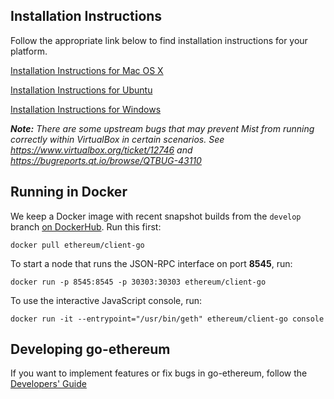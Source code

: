 ## Installation Instructions

Follow the appropriate link below to find installation instructions for
your platform.

[Installation Instructions for Mac OS X](https://github.com/ethereum/go-ethereum/wiki/Building-Instructions-for-Mac)

[Installation Instructions for Ubuntu](https://github.com/ethereum/go-ethereum/wiki/Installation-Instructions-for-Ubuntu)

[Installation Instructions for Windows](https://github.com/ethereum/go-build#windows)

_**Note:** There are some upstream bugs that may prevent Mist from running correctly within VirtualBox in certain scenarios. See https://www.virtualbox.org/ticket/12746 and https://bugreports.qt.io/browse/QTBUG-43110_

## Running in Docker

We keep a Docker image with recent snapshot builds from the `develop` branch [on DockerHub](https://registry.hub.docker.com/u/ethereum/client-go). Run this first:

```shell
docker pull ethereum/client-go
```

To start a node that runs the JSON-RPC interface on port **8545**, run:

```shell
docker run -p 8545:8545 -p 30303:30303 ethereum/client-go
```

To use the interactive JavaScript console, run:

```shell
docker run -it --entrypoint="/usr/bin/geth" ethereum/client-go console
```

## Developing go-ethereum

If you want to implement features or fix bugs in go-ethereum, follow the [Developers' Guide](https://github.com/ethereum/go-ethereum/wiki/Developers%27-Guide)